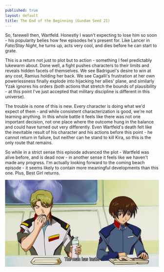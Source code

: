 ```yaml
---
published: true
layout: default
title: The End of the Beginning (Gundam Seed 21)
---
```

So, farewell then, Wartfeld. Honestly I wasn't expecting to lose him so soon - his popularity belies how few episodes he's present for. Like Lancer in *Fate/Stay Night*, he turns up, acts very cool, and dies before he can start to grate.

This is a return not just to plot but to action - something I feel predictably lukewarm about. Done well, a fight pushes characters to their limits and reveals hidden facets of themselves. We see Badriguel's desire to win at any cost, Ramius holding her back. We see Cagalli's frustration at her own powerlessness finally explode into hijacking her allies' plane, and similarly Yzak ignores his orders (both actions that stretch the bounds of plausibility - at this point I've just accepted that military discipline is different in this universe).

The trouble is none of this is new. Every character is doing what we'd expect of them - and while consistent characterization is good, we're not learning anything. In this whole battle it feels like there was not one important decision, not one place where the outcome hung in the balance and could have turned out very differently. Even Wartfeld's death felt like the inevitable result of his character and his actions before this point - he cannot return in failure, but neither can he stand to kill Kira, so this is the only route that remains.

So while in a strict sense this episode advanced the plot - Wartfeld was alive before, and is dead now - in another sense it feels like we haven't made any progress. I'm actually looking forward to the coming beach episode - it seems likely to contain more meaningful developments than this one. Plus, Best Girl returns.

![](/eob.jpg)
